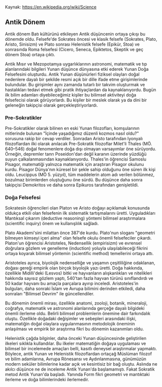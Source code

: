 
Kaynak: https://en.wikipedia.org/wiki/Science

## Antik Dönem

Antik dönem Batı kültürünü etkileyen Antik düşüncenin ortaya çıkışı bu dönemde oldu. Felsefe'de Sokrates öncesi ve klasik felsefe (Sokrates, Plato, Aristo, Sinisizm) ve Plato sonrası Helenistik felsefe (Epikür, Stoa) ve sonrasında Roma felsefesi (Cicero, Seneca, Epiktetos, Skeptik ve geç dönem Stoa) ortaya çıktı. 

Antik Mısır ve Mezopotamya uygarlıklarının astronomi, matematik ve tıp alanlarındaki bilgileri Yunan düşünce dünyasına etki ederek Yunan Doğa Felsefesini oluşturdu. 
Antik Yunan düşünürleri fiziksel olayları doğal nedenlere dayalı bir şekilde resmi açık bir dille ifade etme girişimlerinde bulundular. Bu girişimler aynı zamanda tutarlı bir takvim oluşturmak ve hastalıkları tedavi etmek gibi pratik ihtiyaçlardan da kaynaklanıyordu. Bugün ilk bilim adamları diyebileceğimiz kişiler bu bilimsel aktiviteyi doğa felsefecisi olarak görüyorlardı. Bu kişiler bir meslek olarak ya da dini bir geleneğin takipçisi olarak gerçekleştiriyorlardı.

### Pre-Sokratikler

Pre-Sokratikler olarak bilinen en eski Yunan filozofları, komşularının mitlerinde bulunan "İçinde yaşadığımız düzenli kozmos nasıl oldu?" sorusuna rakip bir cevap verdiler. Sonradan Aristo tarafından Iyonyalı filozoflardan ilki olarak anılacak Pre-Sokratik filozoflar Milet'li Thales (MÖ. 640–546) doğal fenomenlere doğa dışı olmayan varsayımlar öne sürüyordu. Örneğin, depremler tanrı Poseidon'dan değil karanın üzerinde yüzdüğü suyun çalkalanmasından kaynaklanıyordu. Thales'in öğrencisi Samoslu Pisagor, matematiği yalnızca matematik için araştıran Pisagor okulunu kurdu. Pisagor Dünya'nın küresel bir şekle sahip olduğunu öne süren ilk kişi oldu.
Leucippus (MÖ 5. yüzyıl), tüm maddelerin atom adı verilen bölünmez, bozulmaz birimlerden oluştuğunu öne sürdü. Bu düşünce daha sonra takipçisi Demokritos ve daha sonra Epikuros tarafından genişletildi.

### Doğa Felsefesi

Sokratesin öğrencileri olan Platon ve Aristo doğayı açıklamak konusunda oldukça etkili olan felsefenin ilk sistematik tartışmalarını üretti. Uyguladıkları Mantıksal çıkarım (deductive reasoning) yöntemi bilimsel araştırmalara (scientific inquiry) önem ve kullanışlılık sağladı.

Plato Akademi'sini milattan önce 387'de kurdu. Plato'nun sloganı "geometri bilmeyen kimseyi içeri alma" olan felsefe okulu önemli felsefeciler çıkardı. Platon'un öğrencisi Aristoteles, Nedensellik (empirisizm) ve evrensel doğrulara gözlem ve genelleme (induction) yoluyla ulaşılabileceği fikrini ortaya koyarak bilimsel yöntemin (scientific method) temellerini ortaya attı.

Aristoteles ayrıca, biyolojik nedenselliğe ve yaşamın çeşitliliğine odaklanan, doğası gereği empirik olan birçok biyolojik yazı üretti. Doğa hakkında, özellikle Midilli'deki (Lesvos) bitki ve hayvanların alışkanlıkları ve nitelikleri hakkında sayısız gözlem yaptı, 540'tan fazla hayvan türünü sınıflandırdı ve 50 kadar hayvanı bu amaçla parçalara ayırıp inceledi. Aristoteles'in bulguları, daha sonraki İslam ve Avrupa bilimini derinden etkiledi, daha sonraları "Bilimsel Devrim" ile güncellendiler.

Bu dönemin önemli mirası, özellikle anatomi, zooloji, botanik, mineraloji, coğrafya, matematik ve astronomi alanlarında gerçeğe dayalı bilgideki önemli ilerleme oldu. 
Belirli bilimsel problemlerin önemine dair farkındalık oluştu. Özellikle doğadaki değişimler ve sebepleri arasındaki ilişki, matematiğin doğal olaylara uygulanmasının metodolojik öneminin anlaşılması ve empirik bir araştırma fikri bu dönemin kazanımları oldu.

Helenistik çağda bilginler, daha önceki Yunan düşüncesinde geliştirilen ilkeleri sıklıkla kullandılar. Bu ilkeler matematiğin doğaya uygulaması ve bilimsel bir incelemede amaçları belli, kasıtlı deneysel araştırmalar yapmaktı. Böylece, antik Yunan ve Helenistik filozoflardan ortaçağ Müslüman filozof ve bilim adamlarına, Avrupa Rönesansı ve Aydınlanmasına, günümüzün modern seküler bilimlerine kadar açık ve kesintisiz bir bağ oluştu. Aslında ne akılcı düşünce ne de inceleme Antik Yunan'da başlamamıştı. Fakat Sokratik metod Antik Yunan'da başladı. Yanında Form fikri geometri ve mantıktaki ilerleme ve doğa bilimlerindeki ilerlemedir.
